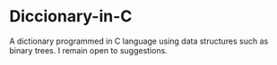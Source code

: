 # Diccionary-in-C
A dictionary programmed in C language using data structures such as binary trees.
I remain open to suggestions.
